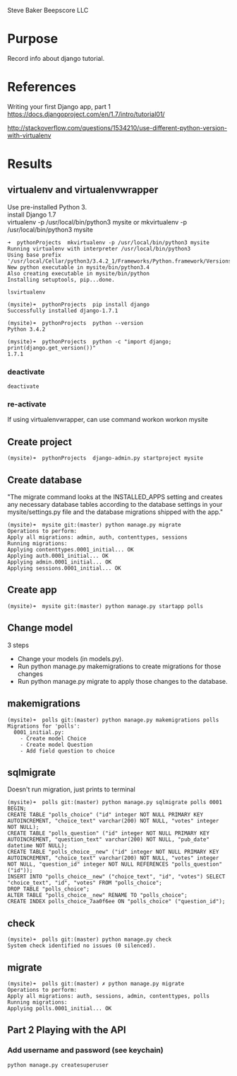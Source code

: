Steve Baker Beepscore LLC

# Purpose
Record info about django tutorial.

# References

Writing your first Django app, part 1  
https://docs.djangoproject.com/en/1.7/intro/tutorial01/

http://stackoverflow.com/questions/1534210/use-different-python-version-with-virtualenv

# Results

## virtualenv and virtualenvwrapper
Use pre-installed Python 3.  
install Django 1.7  
virtualenv -p /usr/local/bin/python3 mysite
or
mkvirtualenv -p /usr/local/bin/python3 mysite

    ➜  pythonProjects  mkvirtualenv -p /usr/local/bin/python3 mysite
    Running virtualenv with interpreter /usr/local/bin/python3
    Using base prefix '/usr/local/Cellar/python3/3.4.2_1/Frameworks/Python.framework/Versions/3.4'
    New python executable in mysite/bin/python3.4
    Also creating executable in mysite/bin/python
    Installing setuptools, pip...done.

    lsvirtualenv

    (mysite)➜  pythonProjects  pip install django
    Successfully installed django-1.7.1

    (mysite)➜  pythonProjects  python --version
    Python 3.4.2

    (mysite)➜  pythonProjects  python -c "import django; print(django.get_version())"
    1.7.1

### deactivate
    deactivate

### re-activate
If using virtualenvwrapper, can use command workon
    workon mysite

## Create project
    (mysite)➜  pythonProjects  django-admin.py startproject mysite

## Create database
"The migrate command looks at the INSTALLED_APPS setting and
creates any necessary database tables according to
the database settings in your mysite/settings.py file and
the database migrations shipped with the app."

    (mysite)➜  mysite git:(master) python manage.py migrate
    Operations to perform:
    Apply all migrations: admin, auth, contenttypes, sessions
    Running migrations:
    Applying contenttypes.0001_initial... OK
    Applying auth.0001_initial... OK
    Applying admin.0001_initial... OK
    Applying sessions.0001_initial... OK

## Create app
    (mysite)➜  mysite git:(master) python manage.py startapp polls

## Change model
3 steps
- Change your models (in models.py).
- Run python manage.py makemigrations to create migrations for those changes
- Run python manage.py migrate to apply those changes to the database.

## makemigrations
    (mysite)➜  polls git:(master) python manage.py makemigrations polls
    Migrations for 'polls':
      0001_initial.py:
        - Create model Choice
        - Create model Question
        - Add field question to choice

## sqlmigrate
Doesn't run migration, just prints to terminal

    (mysite)➜  polls git:(master) python manage.py sqlmigrate polls 0001
    BEGIN;
    CREATE TABLE "polls_choice" ("id" integer NOT NULL PRIMARY KEY AUTOINCREMENT, "choice_text" varchar(200) NOT NULL, "votes" integer NOT NULL);
    CREATE TABLE "polls_question" ("id" integer NOT NULL PRIMARY KEY AUTOINCREMENT, "question_text" varchar(200) NOT NULL, "pub_date" datetime NOT NULL);
    CREATE TABLE "polls_choice__new" ("id" integer NOT NULL PRIMARY KEY AUTOINCREMENT, "choice_text" varchar(200) NOT NULL, "votes" integer NOT NULL, "question_id" integer NOT NULL REFERENCES "polls_question" ("id"));
    INSERT INTO "polls_choice__new" ("choice_text", "id", "votes") SELECT "choice_text", "id", "votes" FROM "polls_choice";
    DROP TABLE "polls_choice";
    ALTER TABLE "polls_choice__new" RENAME TO "polls_choice";
    CREATE INDEX polls_choice_7aa0f6ee ON "polls_choice" ("question_id");

## check
    (mysite)➜  polls git:(master) python manage.py check
    System check identified no issues (0 silenced).

## migrate
    (mysite)➜  polls git:(master) ✗ python manage.py migrate
    Operations to perform:
    Apply all migrations: auth, sessions, admin, contenttypes, polls
    Running migrations:
    Applying polls.0001_initial... OK

## Part 2 Playing with the API

### Add username and password (see keychain)
    python manage.py createsuperuser
